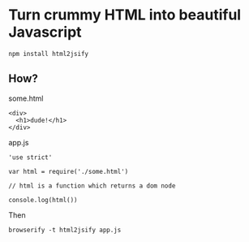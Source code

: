 # Turn crummy HTML into beautiful Javascript

    npm install html2jsify

## How?

some.html

    <div>
      <h1>dude!</h1>
    </div>

app.js

    'use strict'

    var html = require('./some.html')

    // html is a function which returns a dom node

    console.log(html())

Then

    browserify -t html2jsify app.js
